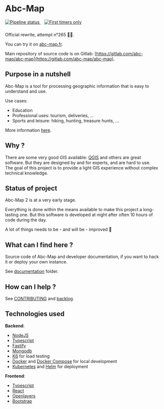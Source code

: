 # Abc-Map

<div style="margin-bottom: 1.5rem">
  <a href="https://gitlab.com/abc-map/abc-map/-/commits/master">
    <img alt="Pipeline status" src="https://gitlab.com/abc-map/abc-map/badges/master/pipeline.svg" />
  </a>&nbsp;&nbsp;
  <a href="https://www.firsttimersonly.com/">
    <img alt="First timers only" src="https://img.shields.io/badge/first--timers--only-friendly-blue.svg?style=flat-square" />
  </a>
</div>

Official rewrite, attempt n°265 👨‍💻.

You can try it on [abc-map.fr](https://abc-map.fr).

Main repository of source code is on Gitlab: [https://gitlab.com/abc-map/abc-map](https://gitlab.com/abc-map/abc-map).


## Purpose in a nutshell

Abc-Map is a tool for processing geographic information that is easy to understand and use.

Use cases:             

- Education
- Professional uses: tourism, deliveries, ...
- Sports and leisure: hiking, hunting, treasure hunts, ...

More information [here](https://abc-map.fr/documentation).    


## Why ?

There are some very good GIS available: [QGIS](https://www.qgis.org) and others are great software. But they are 
designed by and for experts, and are hard to use. The goal of this project is to provide a light GIS experience 
without complex technical knowledge. 


## Status of project

Abc-Map 2 is at a very early stage. 

Everything is done within the means available to make this project a long-lasting one. But this software is developed 
at night after often 10 hours of code during the day.       

A lot of things needs to be - and will be - improved 💪


## What can I find here ?

Source code of Abc-Map and developer documentation, if you want to hack it or deploy your own instance.    

See [documentation](./documentation) folder.


## How can I help ?

See [CONTRIBUTING](./CONTRIBUTING.md) and [backlog](./documentation/5_backlog.md).        


## Technologies used 

**Backend**:
- [NodeJS](https://nodejs.org/en/)
- [Typescript](https://www.typescriptlang.org/)
- [Fastify](https://www.fastify.io/)
- [Mongodb](https://www.mongodb.com/)
- [K6](https://k6.io/) for load testing
- [Docker](https://www.docker.com/) and [Docker Compose](https://docs.docker.com/compose/) for local development
- [Kubernetes](https://kubernetes.io/) and [Helm](https://helm.sh/) for deployment

**Frontend**: 
- [Typescript](https://www.typescriptlang.org/)
- [React](https://reactjs.org/)
- [Openlayers](https://openlayers.org/)
- [Bootstrap](https://getbootstrap.com)

